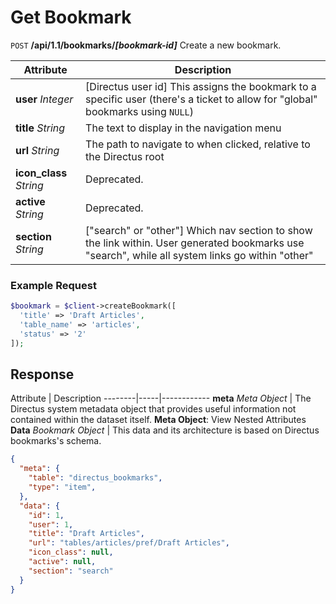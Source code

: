 # Get Bookmark

<span class="request">`POST` **/api/1.1/bookmarks/_[bookmark-id]_**</span>
<span class="description">Create a new bookmark.</span>

<span class="attributes">Attribute</span> | Description
----------------------------- | ----------------------
**user** _Integer_            | [Directus user id] This assigns the bookmark to a specific user (there's a ticket to allow for "global" bookmarks using `NULL`)
**title** _String_            | The text to display in the navigation menu
**url** _String_              | The path to navigate to when clicked, relative to the Directus root
**icon_class** _String_       | Deprecated.
**active** _String_           | Deprecated.
**section** _String_          | ["search" or "other"] Which nav section to show the link within. User generated bookmarks use "search", while all system links go within "other"

### Example Request

```php
$bookmark = $client->createBookmark([
  'title' => 'Draft Articles',
  'table_name' => 'articles',
  'status' => '2'
]);
```

## Response

<span class="attributes">Attribute</span> | Description
--------|-----|------------
**meta** _Meta Object_ | The Directus system metadata object that provides useful information not contained within the dataset itself. <a class="object">**Meta Object**: View Nested Attributes</a>
**Data** _Bookmark Object_ | <span class="custom">This data and its architecture is based on Directus bookmarks's schema.</span>

```json
{
  "meta": {
    "table": "directus_bookmarks",
    "type": "item",
  },
  "data": {
    "id": 1,
    "user": 1,
    "title": "Draft Articles",
    "url": "tables/articles/pref/Draft Articles",
    "icon_class": null,
    "active": null,
    "section": "search"
  }
}
```
